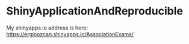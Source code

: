 # ShinyApplicationAndReproducible

My shinyapps.io address is here: https://erginozcan.shinyapps.io/AssociationExams/
